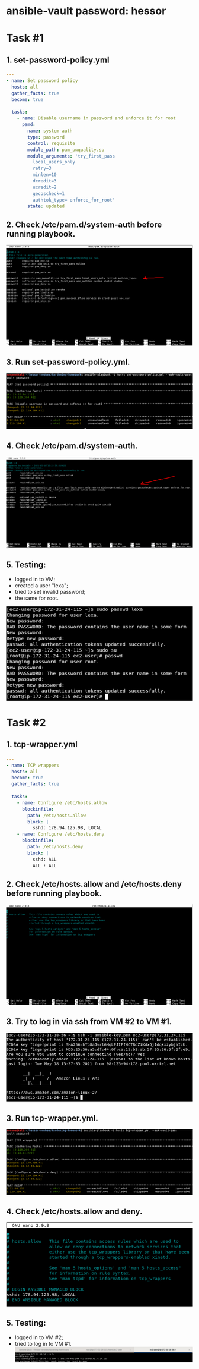 # ansible-vault password: hessor
# Task #1
## 1. set-password-policy.yml
```yaml
---
- name: Set password policy
  hosts: all
  gather_facts: true
  become: true

  tasks:
    - name: Disable username in password and enforce it for root
      pamd:
        name: system-auth
        type: password
        control: requisite
        module_path: pam_pwquality.so
        module_arguments: 'try_first_pass
          local_users_only
          retry=3
          minlen=10
          dcredit=3
          ucredit=2
          gecoscheck=1
          authtok_type= enforce_for_root'
        state: updated
```
## 2. Check /etc/pam.d/system-auth before running playbook.
![alt text](./img/1.png)
## 3. Run set-password-policy.yml.
![alt text](./img/3.png)
## 4. Check /etc/pam.d/system-auth.
![alt text](./img/4.png)
## 5. Testing:
   - logged in to VM;
   - created a user "lexa";
   - tried to set invalid password;
   - the same for root.

![alt text](./img/5.png)
# Task #2
## 1. tcp-wrapper.yml
```yaml
---
- name: TCP wrappers
  hosts: all
  become: true
  gather_facts: true

  tasks:
    - name: Configure /etc/hosts.allow
      blockinfile:
        path: /etc/hosts.allow
        block: |
          sshd: 178.94.125.98, LOCAL
    - name: Configure /etc/hosts.deny
      blockinfile:
        path: /etc/hosts.deny
        block: |
          sshd: ALL
          ALL : ALL
```
## 2. Check /etc/hosts.allow and /etc/hosts.deny before running playbook.
![alt text](./img/2.png)
## 3. Try to log in via ssh from VM #2 to VM #1.
![alt text](./img/9.png)
## 3. Run tcp-wrapper.yml.
![alt text](./img/6.png)
## 4. Check /etc/hosts.allow and deny.
![alt text](./img/7.png)
## 5. Testing:
   - logged in to VM #2;
   - tried to log in to VM #1.
![alt text](./img/8.png)



